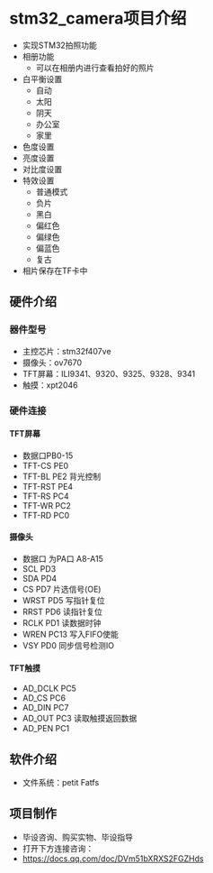 # stm32_camera项目介绍
* 实现STM32拍照功能
* 相册功能
  * 可以在相册内进行查看拍好的照片
* 白平衡设置
  * 自动
  * 太阳
  * 阴天
  * 办公室
  * 家里
* 色度设置
* 亮度设置
* 对比度设置
* 特效设置
  * 普通模式
  * 负片
  * 黑白
  * 偏红色
  * 偏绿色
  * 偏蓝色
  * 复古
* 相片保存在TF卡中

## 硬件介绍
### 器件型号
* 主控芯片：stm32f407ve
* 摄像头：ov7670
* TFT屏幕：ILI9341、9320、9325、9328、9341
* 触摸：xpt2046
### 硬件连接
#### TFT屏幕
* 数据口PB0-15
* TFT-CS  PE0
* TFT-BL PE2   背光控制
* TFT-RST PE4
* TFT-RS  PC4
* TFT-WR  PC2
* TFT-RD  PC0

#### 摄像头
* 数据口 为PA口  A8-A15
* SCL    PD3
* SDA    PD4
* CS	   PD7 片选信号(OE)
* WRST   PD5 写指针复位
* RRST   PD6 读指针复位
* RCLK   PD1 读数据时钟
* WREN   PC13 写入FIFO使能
* VSY	   PD0 同步信号检测IO

#### TFT触摸
* AD_DCLK  PC5
* AD_CS    PC6
* AD_DIN   PC7
* AD_OUT   PC3 读取触摸返回数据
* AD_PEN   PC1

## 软件介绍
* 文件系统：petit Fatfs

## 项目制作
* 毕设咨询、购买实物、毕设指导
* 打开下方连接咨询：
* https://docs.qq.com/doc/DVm51bXRXS2FGZHds